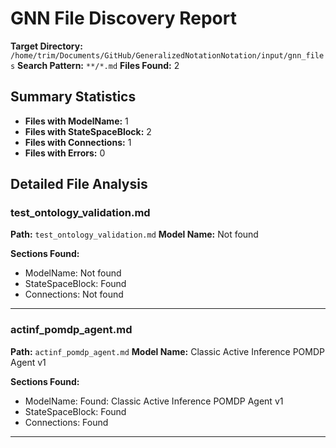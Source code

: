 # GNN File Discovery Report

**Target Directory:** `/home/trim/Documents/GitHub/GeneralizedNotationNotation/input/gnn_files`
**Search Pattern:** `**/*.md`
**Files Found:** 2

## Summary Statistics

- **Files with ModelName:** 1
- **Files with StateSpaceBlock:** 2
- **Files with Connections:** 1
- **Files with Errors:** 0

## Detailed File Analysis

### test_ontology_validation.md

**Path:** `test_ontology_validation.md`
**Model Name:** Not found

**Sections Found:**
- ModelName: Not found
- StateSpaceBlock: Found
- Connections: Not found

---

### actinf_pomdp_agent.md

**Path:** `actinf_pomdp_agent.md`
**Model Name:** Classic Active Inference POMDP Agent v1

**Sections Found:**
- ModelName: Found: Classic Active Inference POMDP Agent v1
- StateSpaceBlock: Found
- Connections: Found

---

